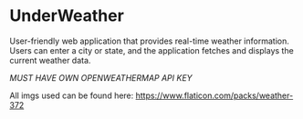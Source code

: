 # UnderWeather
 User-friendly web application that provides real-time weather information. Users can enter a city or state, and the application fetches and displays the current weather data.

 *MUST HAVE OWN OPENWEATHERMAP API KEY*

All imgs used can be found here: https://www.flaticon.com/packs/weather-372
